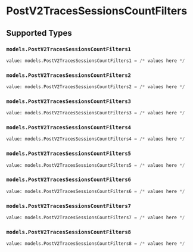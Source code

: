 # PostV2TracesSessionsCountFilters


## Supported Types

### `models.PostV2TracesSessionsCountFilters1`

```python
value: models.PostV2TracesSessionsCountFilters1 = /* values here */
```

### `models.PostV2TracesSessionsCountFilters2`

```python
value: models.PostV2TracesSessionsCountFilters2 = /* values here */
```

### `models.PostV2TracesSessionsCountFilters3`

```python
value: models.PostV2TracesSessionsCountFilters3 = /* values here */
```

### `models.PostV2TracesSessionsCountFilters4`

```python
value: models.PostV2TracesSessionsCountFilters4 = /* values here */
```

### `models.PostV2TracesSessionsCountFilters5`

```python
value: models.PostV2TracesSessionsCountFilters5 = /* values here */
```

### `models.PostV2TracesSessionsCountFilters6`

```python
value: models.PostV2TracesSessionsCountFilters6 = /* values here */
```

### `models.PostV2TracesSessionsCountFilters7`

```python
value: models.PostV2TracesSessionsCountFilters7 = /* values here */
```

### `models.PostV2TracesSessionsCountFilters8`

```python
value: models.PostV2TracesSessionsCountFilters8 = /* values here */
```

